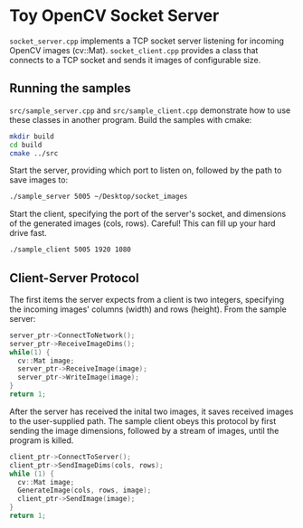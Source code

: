 # Toy OpenCV Socket Server

`socket_server.cpp` implements a TCP socket server listening for incoming OpenCV images (cv::Mat). `socket_client.cpp` provides a class that connects to a TCP socket and sends it images of configurable size.

## Running the samples

`src/sample_server.cpp` and `src/sample_client.cpp` demonstrate how to use these classes in another program. Build the samples with cmake:
```bash
mkdir build
cd build
cmake ../src
```

Start the server, providing which port to listen on, followed by the path to save images to:
```bash
./sample_server 5005 ~/Desktop/socket_images
```

Start the client, specifying the port of the server's socket, and dimensions of the generated images (cols, rows). Careful! This can fill up your hard drive fast.
```bash
./sample_client 5005 1920 1080
```

## Client-Server Protocol
The first items the server expects from a client is two integers, specifying the incoming images' columns (width) and rows (height). From the sample server:
```c++
server_ptr->ConnectToNetwork();
server_ptr->ReceiveImageDims();
while(1) {
  cv::Mat image;
  server_ptr->ReceiveImage(image);
  server_ptr->WriteImage(image);
}
return 1;
```

After the server has received the inital two images, it saves received images to the user-supplied path. The sample client obeys this protocol by first sending the image dimensions, followed by a stream of images, until the program is killed.
```c++
client_ptr->ConnectToServer();
client_ptr->SendImageDims(cols, rows);
while (1) {
  cv::Mat image;
  GenerateImage(cols, rows, image);
  client_ptr->SendImage(image);
}
return 1;
```